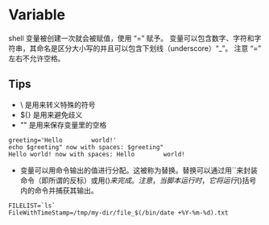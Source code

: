 # Variable

shell 变量被创建一次就会被赋值，使用 “=” 赋予。 变量可以包含数字、字符和字符串，其命名是区分大小写的并且可以包含下划线（underscore）“\_”。 注意 “=” 左右不允许空格。

## Tips

* \ 是用来转义特殊的符号
* ${} 是用来避免歧义
* "" 是用来保存变量里的空格

```shell
greeting='Hello        world!'
echo $greeting" now with spaces: $greeting"
Hello world! now with spaces: Hello        world!
```

* 变量可以用命令输出的值进行分配。这被称为替换。替换可以通过用\`\`来封装命令（即所谓的反标）或用$()来完成。注意，当脚本运行时，它将运行$()括号内的命令并捕获其输出。

```shell
FILELIST=`ls`
FileWithTimeStamp=/tmp/my-dir/file_$(/bin/date +%Y-%m-%d).txt
```
